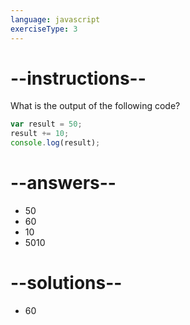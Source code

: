 ```yaml
---
language: javascript
exerciseType: 3
---
```


# --instructions--

What is the output of the following code?
```javascript
var result = 50;
result += 10;
console.log(result);
```

# --answers--

- 50
- 60
- 10
- 5010

# --solutions--

- 60
